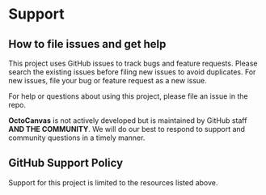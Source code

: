 # Support 

## How to file issues and get help

This project uses GitHub issues to track bugs and feature requests. Please search the existing issues before filing new issues to avoid duplicates. For new issues, file your bug or feature request as a new issue.

For help or questions about using this project, please file an issue in the repo.

**OctoCanvas** is not actively developed but is maintained by GitHub staff **AND THE COMMUNITY**. We will do our best to respond to support and community questions in a timely manner. 

## GitHub Support Policy

Support for this project is limited to the resources listed above.